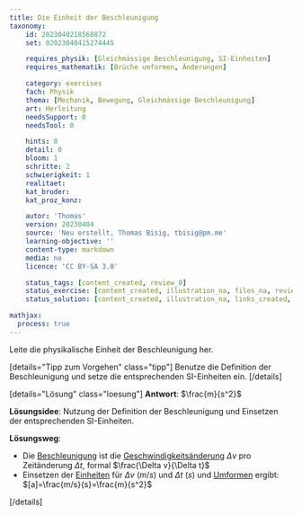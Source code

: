 ```yaml
---
title: Die Einheit der Beschleunigung
taxonomy:
	id: 2023040218568872
	set: 02023040415274445

	requires_physik: [Gleichmässige Beschleunigung, SI-Einheiten]
	requires_mathematik: [Brüche umformen, Änderungen]

	category: exercises
	fach: Physik
	thema: [Mechanik, Bewegung, Gleichmässige Beschleunigung]
	art: Herleitung
	needsSupport: 0
	needsTool: 0

	hints: 0
	detail: 0
	bloom: 1
	schritte: 2
	schwierigkeit: 1
	realitaet: 
	kat_bruder:
	kat_proz_konz:

	autor: 'Thomas'
	version: 20230404
	source: 'Neu erstellt, Thomas Bisig, tbisig@pm.me'
	learning-objective: ''
	content-type: markdown
	media: no
	licence: 'CC BY-SA 3.0'

	status_tags: [content_created, review_0]
	status_exercise: [content_created, illustration_na, files_na, review_0]
	status_solution: [content_created, illustration_na, links_created, files_na, review_0]

mathjax:
  process: true
---
```

Leite die physikalische Einheit der Beschleunigung her.

[details="Tipp zum Vorgehen" class="tipp"]
Benutze die Definition der Beschleunigung und setze die entsprechenden SI-Einheiten ein.
[/details]

[details="Lösung" class="loesung"]
**Antwort**: $\frac{m}{s^2}$

**Lösungsidee**: Nutzung der Definition der Beschleunigung und Einsetzen der entsprechenden SI-Einheiten.

**Lösungsweg**:
- Die [Beschleunigung](../konzepte/Gleichmässige-Beschleunigung) ist die [Geschwindigkeitsänderung](../konzepte/Aenderungen) $\Delta v$ pro Zeitänderung $\Delta t$, formal $\frac{\Delta v}{\Delta t}$
- Einsetzen der [Einheiten](../konzepte/SI-Einheiten) für $\Delta v$ ($m/s$) und $\Delta t$ ($s$) und [Umformen](../konzepte/Brueche_Umformen) ergibt: $[a]=\frac{m/s}{s}=\frac{m}{s^2}$

[/details]